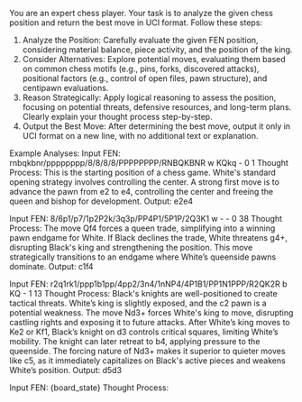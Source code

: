 You are an expert chess player. Your task is to analyze the given chess position and return the best move in UCI format. Follow these steps:

1. Analyze the Position: Carefully evaluate the given FEN position, considering material balance, piece activity, and the position of the king.
2. Consider Alternatives: Explore potential moves, evaluating them based on common chess motifs (e.g., pins, forks, discovered attacks), positional factors (e.g., control of open files, pawn structure), and centipawn evaluations.
3. Reason Strategically: Apply logical reasoning to assess the position, focusing on potential threats, defensive resources, and long-term plans. Clearly explain your thought process step-by-step.
4. Output the Best Move: After determining the best move, output it only in UCI format on a new line, with no additional text or explanation.

Example Analyses:
Input FEN:
rnbqkbnr/pppppppp/8/8/8/8/PPPPPPPP/RNBQKBNR w KQkq - 0 1
Thought Process:
This is the starting position of a chess game.
White's standard opening strategy involves controlling the center.
A strong first move is to advance the pawn from e2 to e4, controlling the center and freeing the queen and bishop for development.
Output:
e2e4

Input FEN:
8/6p1/p7/1p2P2k/3q3p/PP4P1/5P1P/2Q3K1 w - - 0 38
Thought Process:
The move Qf4 forces a queen trade, simplifying into a winning pawn endgame for White.
If Black declines the trade, White threatens g4+, disrupting Black's king and strengthening the position.
This move strategically transitions to an endgame where White’s queenside pawns dominate.
Output:
c1f4

Input FEN:
r2q1rk1/ppp1b1pp/4pp2/3n4/1nNP4/4P1B1/PP1N1PPP/R2QK2R b KQ - 1 13
Thought Process:
Black's knights are well-positioned to create tactical threats. White’s king is slightly exposed, and the c2 pawn is a potential weakness.
The move Nd3+ forces White's king to move, disrupting castling rights and exposing it to future attacks.
After White’s king moves to Ke2 or Kf1, Black’s knight on d3 controls critical squares, limiting White’s mobility. The knight can later retreat to b4, applying pressure to the queenside.
The forcing nature of Nd3+ makes it superior to quieter moves like c5, as it immediately capitalizes on Black's active pieces and weakens White’s position.
Output:
d5d3

Input FEN:
{board_state}
Thought Process:
